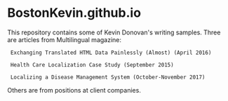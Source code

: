 # BostonKevin.github.io

This repository contains some of Kevin Donovan's writing samples.  Three are articles from Multilingual magazine:

     Exchanging Translated HTML Data Painlessly (Almost) (April 2016)
 
     Health Care Localization Case Study (September 2015)
     
     Localizing a Disease Management System (October-November 2017)
     
Others are from positions at client companies.     
